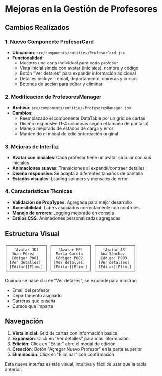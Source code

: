 # Mejoras en la Gestión de Profesores

## Cambios Realizados

### 1. Nuevo Componente ProfesorCard
- **Ubicación**: `src/components/entities/ProfesorCard.jsx`
- **Funcionalidad**: 
  - Muestra una carta individual para cada profesor
  - Vista inicial simple con avatar (iniciales), nombre y código
  - Botón "Ver detalles" para expandir información adicional
  - Detalles incluyen: email, departamento, carreras y cursos
  - Botones de acción para editar y eliminar

### 2. Modificación de ProfesoresManager
- **Archivo**: `src/components/entities/ProfesoresManager.jsx`
- **Cambios**:
  - Reemplazado el componente DataTable por un grid de cartas
  - Diseño responsive (1-4 columnas según el tamaño de pantalla)
  - Manejo mejorado de estados de carga y error
  - Mantenido el modal de edición/creación original

### 3. Mejoras de Interfaz
- **Avatar con iniciales**: Cada profesor tiene un avatar circular con sus iniciales
- **Animaciones suaves**: Transiciones al expandir/contraer detalles
- **Diseño responsive**: Se adapta a diferentes tamaños de pantalla
- **Estados visuales**: Loading spinners y mensajes de error

### 4. Características Técnicas
- **Validación de PropTypes**: Agregada para mejor desarrollo
- **Accesibilidad**: Labels asociados correctamente con controles
- **Manejo de errores**: Logging mejorado en consola
- **Estilos CSS**: Animaciones personalizadas agregadas

## Estructura Visual

```
┌─────────────────┐ ┌─────────────────┐ ┌─────────────────┐
│   [Avatar JD]   │ │   [Avatar MP]   │ │   [Avatar AS]   │
│  Juan Pérez     │ │  María García   │ │  Ana Sánchez    │
│  Código: P001   │ │  Código: P002   │ │  Código: P003   │
│ [Ver detalles]  │ │ [Ver detalles]  │ │ [Ver detalles]  │
│ [Editar][Elim.] │ │ [Editar][Elim.] │ │ [Editar][Elim.] │
└─────────────────┘ └─────────────────┘ └─────────────────┘
```

Cuando se hace clic en "Ver detalles", se expande para mostrar:
- Email del profesor
- Departamento asignado
- Carreras que enseña
- Cursos que imparte

## Navegación

1. **Vista inicial**: Grid de cartas con información básica
2. **Expansión**: Click en "Ver detalles" para más información
3. **Edición**: Click en "Editar" abre el modal de edición
4. **Creación**: Botón "Agregar Nuevo Profesor" en la parte superior
5. **Eliminación**: Click en "Eliminar" con confirmación

Esta nueva interfaz es más visual, intuitiva y fácil de usar que la tabla anterior.
